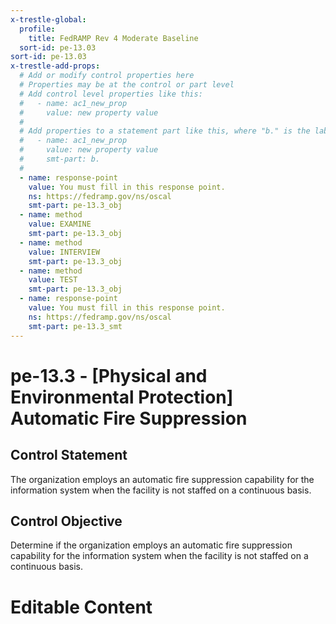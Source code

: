 ```yaml
---
x-trestle-global:
  profile:
    title: FedRAMP Rev 4 Moderate Baseline
  sort-id: pe-13.03
sort-id: pe-13.03
x-trestle-add-props:
  # Add or modify control properties here
  # Properties may be at the control or part level
  # Add control level properties like this:
  #   - name: ac1_new_prop
  #     value: new property value
  #
  # Add properties to a statement part like this, where "b." is the label of the target statement part
  #   - name: ac1_new_prop
  #     value: new property value
  #     smt-part: b.
  #
  - name: response-point
    value: You must fill in this response point.
    ns: https://fedramp.gov/ns/oscal
    smt-part: pe-13.3_obj
  - name: method
    value: EXAMINE
    smt-part: pe-13.3_obj
  - name: method
    value: INTERVIEW
    smt-part: pe-13.3_obj
  - name: method
    value: TEST
    smt-part: pe-13.3_obj
  - name: response-point
    value: You must fill in this response point.
    ns: https://fedramp.gov/ns/oscal
    smt-part: pe-13.3_smt
---
```


# pe-13.3 - \[Physical and Environmental Protection\] Automatic Fire Suppression

## Control Statement

The organization employs an automatic fire suppression capability for the information system when the facility is not staffed on a continuous basis.

## Control Objective

Determine if the organization employs an automatic fire suppression capability for the information system when the facility is not staffed on a continuous basis.

# Editable Content

<!-- Make additions and edits below -->
<!-- The above represents the contents of the control as received by the profile, prior to additions. -->
<!-- If the profile makes additions to the control, they will appear below. -->
<!-- The above markdown may not be edited but you may edit the content below, and/or introduce new additions to be made by the profile. -->
<!-- If there is a yaml header at the top, parameter values may be edited. Use --set-parameters to incorporate the changes during assembly. -->
<!-- The content here will then replace what is in the profile for this control, after running profile-assemble. -->
<!-- The added parts in the profile for this control are below.  You may edit them and/or add new ones. -->
<!-- Each addition must have a heading either of the form ## Control my_addition_name -->
<!-- or ## Part a. (where the a. refers to one of the control statement labels.) -->
<!-- "## Control" parts are new parts added after the statement part. -->
<!-- "## Part" parts are new parts added into the top-level statement part with that label. -->
<!-- Subparts may be added with nested hash levels of the form ### My Subpart Name -->
<!-- underneath the parent ## Control or ## Part being added -->
<!-- See https://oscal-compass.github.io/compliance-trestle/tutorials/ssp_profile_catalog_authoring/ssp_profile_catalog_authoring for guidance. -->
